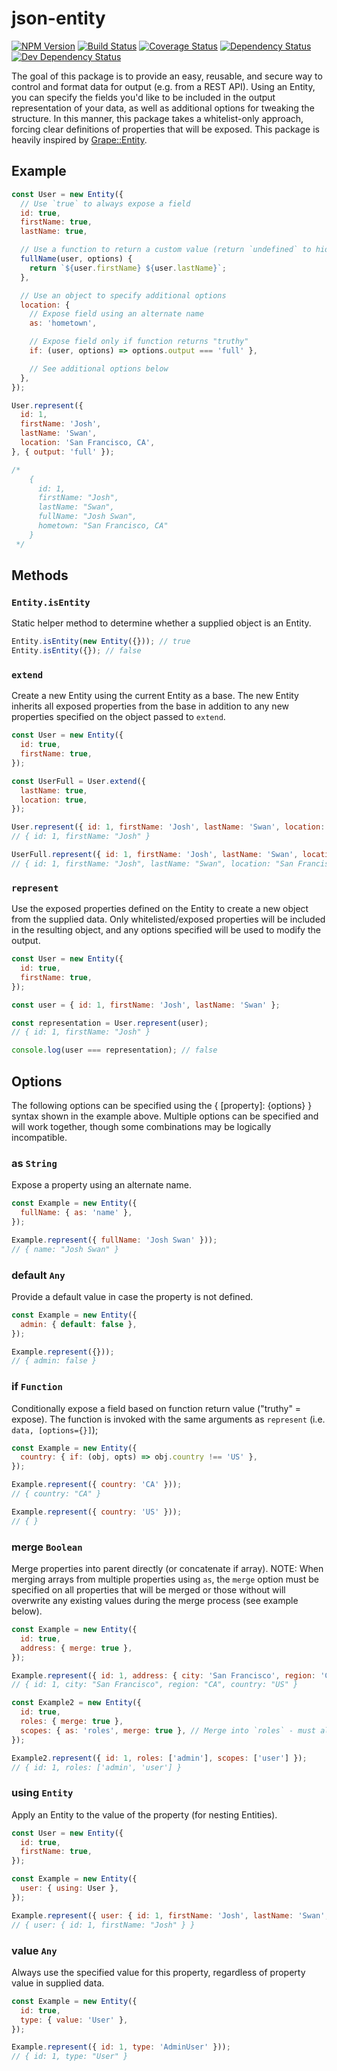 # json-entity
[![NPM Version][npm-image]][npm-url] [![Build Status][build-image]][build-url] [![Coverage Status][coverage-image]][coverage-url] [![Dependency Status][depstat-image]][depstat-url] [![Dev Dependency Status][devdepstat-image]][devdepstat-url]

The goal of this package is to provide an easy, reusable, and secure way to control and format data for output (e.g. from a REST API). Using an Entity, you can specify the fields you'd like to be included in the output representation of your data, as well as additional options for tweaking the structure. In this manner, this package takes a whitelist-only approach, forcing clear definitions of properties that will be exposed. This package is heavily inspired by [Grape::Entity](https://github.com/ruby-grape/grape-entity).

## Example
```javascript
const User = new Entity({
  // Use `true` to always expose a field
  id: true,
  firstName: true,
  lastName: true,

  // Use a function to return a custom value (return `undefined` to hide in JSON)
  fullName(user, options) {
    return `${user.firstName} ${user.lastName}`;
  },

  // Use an object to specify additional options
  location: {
    // Expose field using an alternate name
    as: 'hometown',

    // Expose field only if function returns "truthy"
    if: (user, options) => options.output === 'full' },

    // See additional options below
  },
});

User.represent({
  id: 1,
  firstName: 'Josh',
  lastName: 'Swan',
  location: 'San Francisco, CA',
}, { output: 'full' });

/*
    {
      id: 1,
      firstName: "Josh",
      lastName: "Swan",
      fullName: "Josh Swan",
      hometown: "San Francisco, CA"
    }
 */
```

## Methods

### `Entity.isEntity`
Static helper method to determine whether a supplied object is an Entity.
```javascript
Entity.isEntity(new Entity({})); // true
Entity.isEntity({}); // false
```

### `extend`
Create a new Entity using the current Entity as a base. The new Entity inherits all exposed properties from the base in addition to any new properties specified on the object passed to `extend`.
```javascript
const User = new Entity({
  id: true,
  firstName: true,
});

const UserFull = User.extend({
  lastName: true,
  location: true,
});

User.represent({ id: 1, firstName: 'Josh', lastName: 'Swan', location: 'San Francisco, CA' });
// { id: 1, firstName: "Josh" }

UserFull.represent({ id: 1, firstName: 'Josh', lastName: 'Swan', location: 'San Francisco, CA' });
// { id: 1, firstName: "Josh", lastName: "Swan", location: "San Francisco, CA" }
```

### `represent`
Use the exposed properties defined on the Entity to create a new object from the supplied data. Only whitelisted/exposed properties will be included in the resulting object, and any options specified will be used to modify the output.
```javascript
const User = new Entity({
  id: true,
  firstName: true,
});

const user = { id: 1, firstName: 'Josh', lastName: 'Swan' };

const representation = User.represent(user);
// { id: 1, firstName: "Josh" }

console.log(user === representation); // false
```

## Options
The following options can be specified using the { [property]: {options} } syntax shown in the example above. Multiple options can be specified and will work together, though some combinations may be logically incompatible.

### as `String`
Expose a property using an alternate name.
```javascript
const Example = new Entity({
  fullName: { as: 'name' },
});

Example.represent({ fullName: 'Josh Swan' }));
// { name: "Josh Swan" }
```

### default `Any`
Provide a default value in case the property is not defined.
```javascript
const Example = new Entity({
  admin: { default: false },
});

Example.represent({}));
// { admin: false }
```

### if `Function`
Conditionally expose a field based on function return value ("truthy" = expose). The function is invoked with the same arguments as `represent` (i.e. `data, [options={}]`);
```javascript
const Example = new Entity({
  country: { if: (obj, opts) => obj.country !== 'US' },
});

Example.represent({ country: 'CA' }));
// { country: "CA" }

Example.represent({ country: 'US' }));
// { }
```

### merge `Boolean`
Merge properties into parent directly (or concatenate if array). NOTE: When merging arrays from multiple properties using `as`, the `merge` option must be specified on all properties that will be merged or those without will overwrite any existing values during the merge process (see example below).
```javascript
const Example = new Entity({
  id: true,
  address: { merge: true },
});

Example.represent({ id: 1, address: { city: 'San Francisco', region: 'CA', country: 'US' } }));
// { id: 1, city: "San Francisco", region: "CA", country: "US" }

const Example2 = new Entity({
  id: true,
  roles: { merge: true },
  scopes: { as: 'roles', merge: true }, // Merge into `roles` - must also specify `merge` on `roles`
});

Example2.represent({ id: 1, roles: ['admin'], scopes: ['user'] });
// { id: 1, roles: ['admin', 'user'] }
```

### using `Entity`
Apply an Entity to the value of the property (for nesting Entities).
```javascript
const User = new Entity({
  id: true,
  firstName: true,
});

const Example = new Entity({
  user: { using: User },
});

Example.represent({ user: { id: 1, firstName: 'Josh', lastName: 'Swan', location: 'San Francisco, CA' } }));
// { user: { id: 1, firstName: "Josh" } }
```

### value `Any`
Always use the specified value for this property, regardless of property value in supplied data.
```javascript
const Example = new Entity({
  id: true,
  type: { value: 'User' },
});

Example.represent({ id: 1, type: 'AdminUser' }));
// { id: 1, type: "User" }
```

[build-url]: https://travis-ci.org/joshswan/json-entity
[build-image]: https://travis-ci.org/joshswan/json-entity.svg?branch=master
[coverage-url]: https://coveralls.io/github/joshswan/json-entity
[coverage-image]: https://coveralls.io/repos/github/joshswan/json-entity/badge.svg
[depstat-url]: https://david-dm.org/joshswan/json-entity
[depstat-image]: https://david-dm.org/joshswan/json-entity.svg
[devdepstat-url]: https://david-dm.org/joshswan/json-entity#info=devDependencies
[devdepstat-image]: https://david-dm.org/joshswan/json-entity/dev-status.svg
[npm-url]: https://www.npmjs.com/package/json-entity
[npm-image]: https://badge.fury.io/js/json-entity.svg

